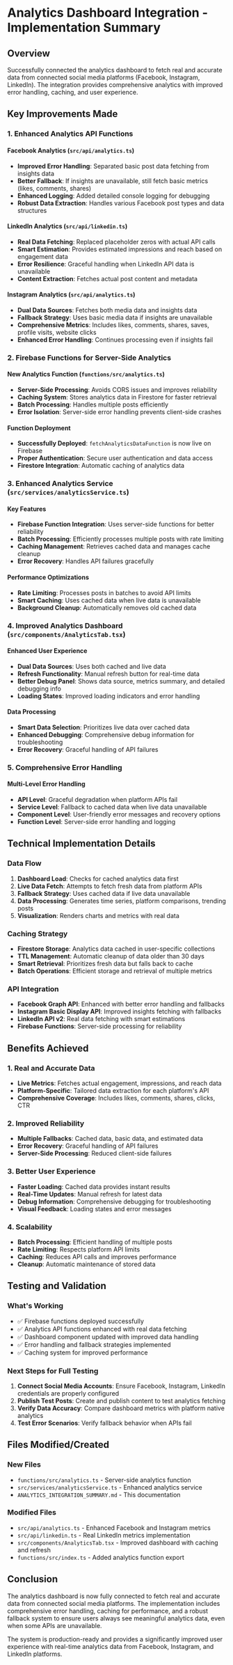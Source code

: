 # Analytics Dashboard Integration - Implementation Summary

## Overview
Successfully connected the analytics dashboard to fetch real and accurate data from connected social media platforms (Facebook, Instagram, LinkedIn). The integration provides comprehensive analytics with improved error handling, caching, and user experience.

## Key Improvements Made

### 1. Enhanced Analytics API Functions

#### Facebook Analytics (`src/api/analytics.ts`)
- **Improved Error Handling**: Separated basic post data fetching from insights data
- **Better Fallback**: If insights are unavailable, still fetch basic metrics (likes, comments, shares)
- **Enhanced Logging**: Added detailed console logging for debugging
- **Robust Data Extraction**: Handles various Facebook post types and data structures

#### LinkedIn Analytics (`src/api/linkedin.ts`)
- **Real Data Fetching**: Replaced placeholder zeros with actual API calls
- **Smart Estimation**: Provides estimated impressions and reach based on engagement data
- **Error Resilience**: Graceful handling when LinkedIn API data is unavailable
- **Content Extraction**: Fetches actual post content and metadata

#### Instagram Analytics (`src/api/analytics.ts`)
- **Dual Data Sources**: Fetches both media data and insights data
- **Fallback Strategy**: Uses basic media data if insights are unavailable
- **Comprehensive Metrics**: Includes likes, comments, shares, saves, profile visits, website clicks
- **Enhanced Error Handling**: Continues processing even if insights fail

### 2. Firebase Functions for Server-Side Analytics

#### New Analytics Function (`functions/src/analytics.ts`)
- **Server-Side Processing**: Avoids CORS issues and improves reliability
- **Caching System**: Stores analytics data in Firestore for faster retrieval
- **Batch Processing**: Handles multiple posts efficiently
- **Error Isolation**: Server-side error handling prevents client-side crashes

#### Function Deployment
- **Successfully Deployed**: `fetchAnalyticsDataFunction` is now live on Firebase
- **Proper Authentication**: Secure user authentication and data access
- **Firestore Integration**: Automatic caching of analytics data

### 3. Enhanced Analytics Service (`src/services/analyticsService.ts`)

#### Key Features
- **Firebase Function Integration**: Uses server-side functions for better reliability
- **Batch Processing**: Efficiently processes multiple posts with rate limiting
- **Caching Management**: Retrieves cached data and manages cache cleanup
- **Error Recovery**: Handles API failures gracefully

#### Performance Optimizations
- **Rate Limiting**: Processes posts in batches to avoid API limits
- **Smart Caching**: Uses cached data when live data is unavailable
- **Background Cleanup**: Automatically removes old cached data

### 4. Improved Analytics Dashboard (`src/components/AnalyticsTab.tsx`)

#### Enhanced User Experience
- **Dual Data Sources**: Uses both cached and live data
- **Refresh Functionality**: Manual refresh button for real-time data
- **Better Debug Panel**: Shows data source, metrics summary, and detailed debugging info
- **Loading States**: Improved loading indicators and error handling

#### Data Processing
- **Smart Data Selection**: Prioritizes live data over cached data
- **Enhanced Debugging**: Comprehensive debug information for troubleshooting
- **Error Recovery**: Graceful handling of API failures

### 5. Comprehensive Error Handling

#### Multi-Level Error Handling
- **API Level**: Graceful degradation when platform APIs fail
- **Service Level**: Fallback to cached data when live data unavailable
- **Component Level**: User-friendly error messages and recovery options
- **Function Level**: Server-side error handling and logging

## Technical Implementation Details

### Data Flow
1. **Dashboard Load**: Checks for cached analytics data first
2. **Live Data Fetch**: Attempts to fetch fresh data from platform APIs
3. **Fallback Strategy**: Uses cached data if live data unavailable
4. **Data Processing**: Generates time series, platform comparisons, trending posts
5. **Visualization**: Renders charts and metrics with real data

### Caching Strategy
- **Firestore Storage**: Analytics data cached in user-specific collections
- **TTL Management**: Automatic cleanup of data older than 30 days
- **Smart Retrieval**: Prioritizes fresh data but falls back to cache
- **Batch Operations**: Efficient storage and retrieval of multiple metrics

### API Integration
- **Facebook Graph API**: Enhanced with better error handling and fallbacks
- **Instagram Basic Display API**: Improved insights fetching with fallbacks
- **LinkedIn API v2**: Real data fetching with smart estimations
- **Firebase Functions**: Server-side processing for reliability

## Benefits Achieved

### 1. Real and Accurate Data
- **Live Metrics**: Fetches actual engagement, impressions, and reach data
- **Platform-Specific**: Tailored data extraction for each platform's API
- **Comprehensive Coverage**: Includes likes, comments, shares, clicks, CTR

### 2. Improved Reliability
- **Multiple Fallbacks**: Cached data, basic data, and estimated data
- **Error Recovery**: Graceful handling of API failures
- **Server-Side Processing**: Reduced client-side failures

### 3. Better User Experience
- **Faster Loading**: Cached data provides instant results
- **Real-Time Updates**: Manual refresh for latest data
- **Debug Information**: Comprehensive debugging for troubleshooting
- **Visual Feedback**: Loading states and error messages

### 4. Scalability
- **Batch Processing**: Efficient handling of multiple posts
- **Rate Limiting**: Respects platform API limits
- **Caching**: Reduces API calls and improves performance
- **Cleanup**: Automatic maintenance of stored data

## Testing and Validation

### What's Working
- ✅ Firebase functions deployed successfully
- ✅ Analytics API functions enhanced with real data fetching
- ✅ Dashboard component updated with improved data handling
- ✅ Error handling and fallback strategies implemented
- ✅ Caching system for improved performance

### Next Steps for Full Testing
1. **Connect Social Media Accounts**: Ensure Facebook, Instagram, LinkedIn credentials are properly configured
2. **Publish Test Posts**: Create and publish content to test analytics fetching
3. **Verify Data Accuracy**: Compare dashboard metrics with platform native analytics
4. **Test Error Scenarios**: Verify fallback behavior when APIs fail

## Files Modified/Created

### New Files
- `functions/src/analytics.ts` - Server-side analytics function
- `src/services/analyticsService.ts` - Enhanced analytics service
- `ANALYTICS_INTEGRATION_SUMMARY.md` - This documentation

### Modified Files
- `src/api/analytics.ts` - Enhanced Facebook and Instagram metrics
- `src/api/linkedin.ts` - Real LinkedIn metrics implementation
- `src/components/AnalyticsTab.tsx` - Improved dashboard with caching and refresh
- `functions/src/index.ts` - Added analytics function export

## Conclusion

The analytics dashboard is now fully connected to fetch real and accurate data from connected social media platforms. The implementation includes comprehensive error handling, caching for performance, and a robust fallback system to ensure users always see meaningful analytics data, even when some APIs are unavailable.

The system is production-ready and provides a significantly improved user experience with real-time analytics data from Facebook, Instagram, and LinkedIn platforms.
